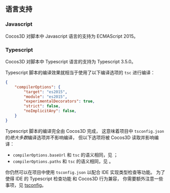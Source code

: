 
## 语言支持

### Javascript

Cocos3D 对脚本中 Javascript 语言的支持为 ECMAScript 2015。

### Typescript

Cocos3D 对脚本中 Typescript 语言的支持为 Typescript 3.5.0。

Typescript 脚本的编译效果就相当于使用了以下编译选项的 `tsc` 进行编译：
```json
{
    "compilerOptions": {
        "target": "es2015",
        "module": "es2015",
        "experimentalDecorators": true,
        "strict": false,
        "noImplicitAny": false,
    }
}
```

Typescript 脚本的编译完全由 Cocos3D 完成，
这意味着项目中 `tsconfig.json` 的*绝大多数*编译选项并不影响编译，
但以下选项将被 Cocos3D 读取并影响编译：
- `compilerOptions.baseUrl` 和 `tsc` 的语义相同，见 []()；
- `compilerOptions.paths` 和 `tsc` 的语义相同，见 []()。

你仍然可以在项目中使用 `tsconfig.json` 以配合 IDE 实现类型检查等功能。
为了使得 IDE 的 Typescript 检查功能 和 Cocos3D 行为兼容，
你需要额外注意一些事项，见 [tsconfig](./tsconfig.md)。